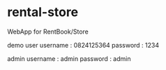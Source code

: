 # rental-store
WebApp for RentBook/Store

demo user
username : 0824125364
password : 1234

admin
username : admin
password : admin
